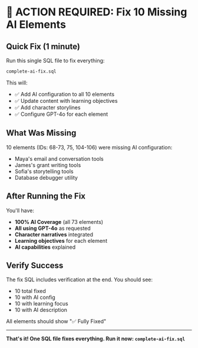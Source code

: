 # 🚨 ACTION REQUIRED: Fix 10 Missing AI Elements

## Quick Fix (1 minute)

Run this single SQL file to fix everything:
```bash
complete-ai-fix.sql
```

This will:
- ✅ Add AI configuration to all 10 elements
- ✅ Update content with learning objectives
- ✅ Add character storylines
- ✅ Configure GPT-4o for each element

## What Was Missing

10 elements (IDs: 68-73, 75, 104-106) were missing AI configuration:
- Maya's email and conversation tools
- James's grant writing tools  
- Sofia's storytelling tools
- Database debugger utility

## After Running the Fix

You'll have:
- **100% AI Coverage** (all 73 elements)
- **All using GPT-4o** as requested
- **Character narratives** integrated
- **Learning objectives** for each element
- **AI capabilities** explained

## Verify Success

The fix SQL includes verification at the end. You should see:
- 10 total fixed
- 10 with AI config
- 10 with learning focus
- 10 with AI description

All elements should show "✅ Fully Fixed"

---

**That's it! One SQL file fixes everything. Run it now: `complete-ai-fix.sql`**